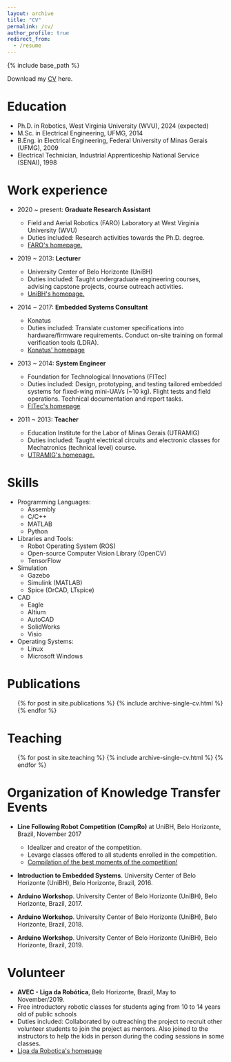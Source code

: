 ```yaml
---
layout: archive
title: "CV"
permalink: /cv/
author_profile: true
redirect_from:
  - /resume
---
```


{% include base_path %}

Download my [CV](http://rlima-rogerio.github.io/files/CV[Rogerio-Lima].pdf) here.

Education
======
* Ph.D. in Robotics, West Virginia University (WVU), 2024 (expected)
* M.Sc. in Electrical Engineering, UFMG, 2014
* B.Eng. in Electrical Engineering, Federal University of Minas Gerais (UFMG), 2009
* Electrical Technician, Industrial Apprenticeship National Service (SENAI), 1998

Work experience
======
* 2020 ~ present: **Graduate Research Assistant**
  * Field and Aerial Robotics (FARO) Laboratory at West Virginia University (WVU)
  * Duties included: Research activities towards the Ph.D. degree.
  * [FARO's homepage.](https://farolab.wvu.edu "FARO's Homepage")

* 2019 ~ 2013: **Lecturer**
  * University Center of Belo Horizonte (UniBH)
  * Duties included: Taught undergraduate engineering courses, advising capstone projects, course outreach activities.
  * [UniBH's homepage.](https://www.unibh.br "UniBH's Homepage")

* 2014 ~ 2017: **Embedded Systems Consultant**
  * Konatus
  * Duties included: Translate customer specifications into hardware/firmware requirements. Conduct on-site training on formal verification tools (LDRA).
  * [Konatus' homepage](https://www.konatus.com.br/en "Konatus' Homepage")

* 2013 ~ 2014: **System Engineer**
  * Foundation for Technological Innovations (FITec)
  * Duties included: Design, prototyping, and testing tailored embedded systems for fixed-wing mini-UAVs (~10 kg). Flight tests and field operations. Technical documentation and report tasks.
  * [FITec's homepage](https://www.fitec.org.br "FITec's Homepage")

* 2011 ~ 2013: **Teacher**
  * Education Institute for the Labor of Minas Gerais (UTRAMIG)
  * Duties included: Taught electrical circuits and electronic classes for Mechatronics (technical level) course.
  * [UTRAMIG's homepage.](https://utramig.mg.gov.br "UTRAMIG's Homepage")





Skills
======
* Programming Languages: 
  * Assembly
  * C/C++
  * MATLAB 
  * Python 
* Libraries and Tools:
  * Robot Operating System (ROS)
  * Open-source Computer Vision Library (OpenCV)
  * TensorFlow
* Simulation
  * Gazebo
  * Simulink (MATLAB)
  * Spice (OrCAD, LTspice)
* CAD
  * Eagle
  * Altium
  * AutoCAD
  * SolidWorks
  * Visio
* Operating Systems:
  * Linux
  * Microsoft Windows

Publications
======
  <ul>{% for post in site.publications %}
    {% include archive-single-cv.html %}
  {% endfor %}</ul>
  
<!-- Talks
======
  <ul>{% for post in site.talks %}
    {% include archive-single-talk-cv.html %}
  {% endfor %}</ul> -->
  
Teaching
======
  <ul>{% for post in site.teaching %}
    {% include archive-single-cv.html %}
  {% endfor %}</ul>

Organization of Knowledge Transfer Events
======
* **Line Following Robot Competition (CompRo)** at UniBH, Belo Horizonte, Brazil, November 2017
  * Idealizer and creator of the competition.
  * Levarge classes offered to all students enrolled in the competition.
  * [Compilation of the best moments of the competition!](https://youtu.be/7ijQw3XkiO8 "CompRo Video Compilation")

* **Introduction to Embedded Systems**. University Center of Belo Horizonte (UniBH), Belo Horizonte, Brazil, 2016.
* **Arduino Workshop**. University Center of Belo Horizonte (UniBH), Belo Horizonte, Brazil, 2017.
* **Arduino Workshop**. University Center of Belo Horizonte (UniBH), Belo Horizonte, Brazil, 2018.
* **Arduino Workshop**. University Center of Belo Horizonte (UniBH), Belo Horizonte, Brazil, 2019.

Volunteer
======
* **AVEC - Liga da Robótica**, Belo Horizonte, Brazil, May to November/2019.
* Free introductory robotic classes for students aging from 10 to 14 years old of public schools
* Duties included: Collaborated by outreaching the project to recruit other volunteer students to join the project as mentors. Also joined to the instructors to help the kids in person during the coding sessions in some classes. 
* [Liga da Robotica's homepage](https://avecmg.org.br/portfolio-items/liga-da-robotica "Liga da Robotica's Homepage")

